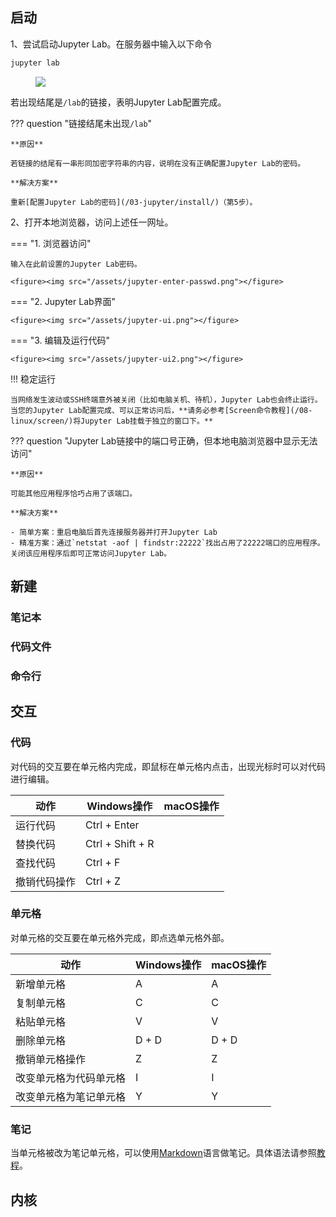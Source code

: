 ## 启动

1、尝试启动Jupyter Lab。在服务器中输入以下命令

```bash
jupyter lab
```

<figure><img src="/assets/jupyter-start.png"></figure>

若出现结尾是`/lab`的链接，表明Jupyter Lab配置完成。

??? question "链接结尾未出现`/lab`"
	
	**原因**
	
	若链接的结尾有一串形同加密字符串的内容，说明在没有正确配置Jupyter Lab的密码。
	
	**解决方案**
	
	重新[配置Jupyter Lab的密码](/03-jupyter/install/)（第5步）。

2、打开本地浏览器，访问上述任一网址。

=== "1. 浏览器访问"
	
	输入在此前设置的Jupyter Lab密码。
	
	<figure><img src="/assets/jupyter-enter-passwd.png"></figure>

=== "2. Jupyter Lab界面"

	<figure><img src="/assets/jupyter-ui.png"></figure>
=== "3. 编辑及运行代码"

	<figure><img src="/assets/jupyter-ui2.png"></figure>

!!! 稳定运行

	当网络发生波动或SSH终端意外被关闭（比如电脑关机、待机），Jupyter Lab也会终止运行。当您的Jupyter Lab配置完成、可以正常访问后，**请务必参考[Screen命令教程](/08-linux/screen/)将Jupyter Lab挂载于独立的窗口下。**

??? question "Jupyter Lab链接中的端口号正确，但本地电脑浏览器中显示无法访问"

	**原因**
	
	可能其他应用程序恰巧占用了该端口。
	
	**解决方案**
	
	- 简单方案：重启电脑后首先连接服务器并打开Jupyter Lab
	- 精准方案：通过`netstat -aof | findstr:22222`找出占用了22222端口的应用程序。关闭该应用程序后即可正常访问Jupyter Lab。


## 新建

### 笔记本

### 代码文件

### 命令行

## 交互

### 代码

对代码的交互要在单元格内完成，即鼠标在单元格内点击，出现光标时可以对代码进行编辑。

|动作|Windows操作|macOS操作|
|-|-|-|
|运行代码|Ctrl + Enter||
|替换代码|Ctrl + Shift + R||
|查找代码|Ctrl + F||
|撤销代码操作|Ctrl + Z||

### 单元格
对单元格的交互要在单元格外完成，即点选单元格外部。

|动作|Windows操作|macOS操作|
|-|-|-|
|新增单元格|A|A|
|复制单元格|C|C|
|粘贴单元格|V|V|
|删除单元格|D + D|D + D|
|撤销单元格操作|Z|Z|
|改变单元格为代码单元格|I|I|
|改变单元格为笔记单元格|Y|Y|

### 笔记

当单元格被改为笔记单元格，可以使用[Markdown](https://en.wikipedia.org/wiki/Markdown)语言做笔记。具体语法请参照[教程](https://markdown.com.cn/)。

## 内核

### 
